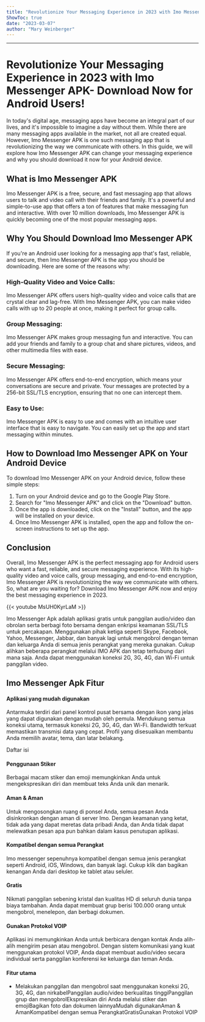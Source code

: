 ```yaml
---
title: "Revolutionize Your Messaging Experience in 2023 with Imo Messenger APK- Download Now for Android Users!"
ShowToc: true 
date: "2023-03-07"
author: "Mary Weinberger"
---
```

*****
# Revolutionize Your Messaging Experience in 2023 with Imo Messenger APK- Download Now for Android Users!

In today's digital age, messaging apps have become an integral part of our lives, and it's impossible to imagine a day without them. While there are many messaging apps available in the market, not all are created equal. However, Imo Messenger APK is one such messaging app that is revolutionizing the way we communicate with others. In this guide, we will explore how Imo Messenger APK can change your messaging experience and why you should download it now for your Android device.

## What is Imo Messenger APK

Imo Messenger APK is a free, secure, and fast messaging app that allows users to talk and video call with their friends and family. It's a powerful and simple-to-use app that offers a ton of features that make messaging fun and interactive. With over 10 million downloads, Imo Messenger APK is quickly becoming one of the most popular messaging apps.

## Why You Should Download Imo Messenger APK

If you're an Android user looking for a messaging app that's fast, reliable, and secure, then Imo Messenger APK is the app you should be downloading. Here are some of the reasons why:

### High-Quality Video and Voice Calls:

Imo Messenger APK offers users high-quality video and voice calls that are crystal clear and lag-free. With Imo Messenger APK, you can make video calls with up to 20 people at once, making it perfect for group calls.

### Group Messaging:

Imo Messenger APK makes group messaging fun and interactive. You can add your friends and family to a group chat and share pictures, videos, and other multimedia files with ease.

### Secure Messaging:

Imo Messenger APK offers end-to-end encryption, which means your conversations are secure and private. Your messages are protected by a 256-bit SSL/TLS encryption, ensuring that no one can intercept them.

### Easy to Use:

Imo Messenger APK is easy to use and comes with an intuitive user interface that is easy to navigate. You can easily set up the app and start messaging within minutes.

## How to Download Imo Messenger APK on Your Android Device

To download Imo Messenger APK on your Android device, follow these simple steps:

1. Turn on your Android device and go to the Google Play Store.
2. Search for "Imo Messenger APK" and click on the "Download" button.
3. Once the app is downloaded, click on the "Install" button, and the app will be installed on your device.
4. Once Imo Messenger APK is installed, open the app and follow the on-screen instructions to set up the app.

## Conclusion

Overall, Imo Messenger APK is the perfect messaging app for Android users who want a fast, reliable, and secure messaging experience. With its high-quality video and voice calls, group messaging, and end-to-end encryption, Imo Messenger APK is revolutionizing the way we communicate with others. So, what are you waiting for? Download Imo Messenger APK now and enjoy the best messaging experience in 2023.

{{< youtube MsUH0KyrLaM >}} 



Imo Messenger Apk adalah aplikasi gratis untuk panggilan audio/video dan obrolan serta berbagi foto bersama dengan enkripsi keamanan SSL/TLS untuk percakapan. Menggunakan pihak ketiga seperti Skype, Facebook, Yahoo, Messenger, Jabbar, dan banyak lagi untuk mengobrol dengan teman dan keluarga Anda di semua jenis perangkat yang mereka gunakan. Cukup alihkan beberapa perangkat melalui IMO APK dan tetap terhubung dari mana saja. Anda dapat menggunakan koneksi 2G, 3G, 4G, dan Wi-Fi untuk panggilan video.
 
## Imo Messenger Apk Fitur
 
#### Aplikasi yang mudah digunakan
 
Antarmuka terdiri dari panel kontrol pusat bersama dengan ikon yang jelas yang dapat digunakan dengan mudah oleh pemula. Mendukung semua koneksi utama, termasuk koneksi 2G, 3G, 4G, dan Wi-Fi. Bandwidth terkuat memastikan transmisi data yang cepat. Profil yang disesuaikan membantu Anda memilih avatar, tema, dan latar belakang.
 
Daftar isi
 
#### Penggunaan Stiker
 
Berbagai macam stiker dan emoji memungkinkan Anda untuk mengekspresikan diri dan membuat teks Anda unik dan menarik.
 
#### Aman & Aman
 
Untuk mengosongkan ruang di ponsel Anda, semua pesan Anda disinkronkan dengan aman di server Imo. Dengan keamanan yang ketat, tidak ada yang dapat meretas data pribadi Anda, dan Anda tidak dapat melewatkan pesan apa pun bahkan dalam kasus penutupan aplikasi.
 
#### Kompatibel dengan semua Perangkat
 
Imo messenger sepenuhnya kompatibel dengan semua jenis perangkat seperti Android, iOS, Windows, dan banyak lagi. Cukup klik dan bagikan kenangan Anda dari desktop ke tablet atau seluler.
 
#### Gratis
 
Nikmati panggilan sebening kristal dan kualitas HD di seluruh dunia tanpa biaya tambahan. Anda dapat membuat grup berisi 100.000 orang untuk mengobrol, menelepon, dan berbagi dokumen.
 
#### Gunakan Protokol VOIP
 
Aplikasi ini memungkinkan Anda untuk berbicara dengan kontak Anda alih-alih mengirim pesan atau mengobrol. Dengan sistem komunikasi yang kuat menggunakan protokol VOIP, Anda dapat membuat audio/video secara individual serta panggilan konferensi ke keluarga dan teman Anda.
 
#### Fitur utama
 
- Melakukan panggilan dan mengobrol saat menggunakan koneksi 2G, 3G, 4G, dan nirkabelPanggilan audio/video berkualitas tinggiPanggilan grup dan mengobrolEkspresikan diri Anda melalui stiker dan emojiBagikan foto dan dokumen lainnyaMudah digunakanAman & AmanKompatibel dengan semua PerangkatGratisGunakan Protokol VOIP

 




